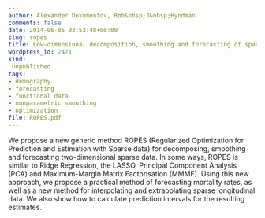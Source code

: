 ```yaml
---
author: Alexander Dokumentov, Rob&nbsp;J&nbsp;Hyndman
comments: false
date: 2014-06-05 03:53:48+00:00
slug: ropes
title: Low-dimensional decomposition, smoothing and forecasting of sparse functional data
wordpress_id: 2471
kind:
 unpublished
tags:
- demography
- forecasting
- functional data
- nonparametric smoothing
- optimization
file: ROPES.pdf
---
```



We propose a new generic method ROPES (Regularized Optimization for Prediction and Estimation with Sparse data) for decomposing, smoothing and forecasting two-dimensional sparse data. In some ways, ROPES is similar to Ridge Regression, the LASSO, Principal Component Analysis (PCA) and Maximum-Margin Matrix Factorisation (MMMF). Using this new approach, we propose a practical method of forecasting mortality rates, as well as a new method for interpolating and extrapolating sparse longitudinal data. We also show how to calculate prediction intervals for the resulting estimates.

